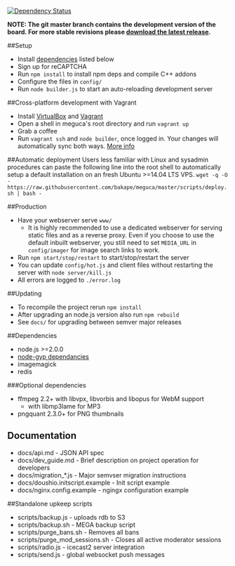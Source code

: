 [![Dependency Status](https://david-dm.org/ipfs/js-ipfs-api.svg?style=flat-square)](https://david-dm.org/bakape/meguca.svg)

**NOTE: The git master branch contains the development version of the board.
For more stable revisions please [download the latest release](https://github.com/bakape/meguca/releases/latest).**

##Setup
* Install [dependencies](#dependencies) listed below
* Sign up for reCAPTCHA
* Run `npm install` to install npm deps and compile C++ addons
* Configure the files in `config/`
* Run `node builder.js` to start an auto-reloading development server

##Cross-platform development with Vagrant
* Install [VirtualBox](https://www.virtualbox.org/wiki/Downloads) and 
[Vagrant](http://www.vagrantup.com/downloads.html)
* Open a shell in meguca's root directory and run `vagrant up`
* Grab a coffee
* Run `vagrant ssh` and `node builder`, once logged in. Your changes will 
automatically sync both ways. [More info](https://www.vagrantup.com/)

##Automatic deployment
Users less familiar with Linux and sysadmin procedures can paste the 
following line into the root shell to automatically setup a default 
installation on an fresh Ubuntu >=14.04 LTS VPS.
`wget -q -O - https://raw.githubusercontent.com/bakape/meguca/master/scripts/deploy.sh | bash -`

##Production
* Have your webserver serve `www/`
  * It is highly recommended to use a dedicated webserver for serving static
  files and as a reverse proxy. Even if you choose to use the default inbuilt
  webserver, you still need to set `MEDIA_URL` in `config/imager` for image
  search links to work.
* Run `npm start/stop/restart` to start/stop/restart the server
* You can update `config/hot.js` and client files without restarting the server 
with `node server/kill.js`
* All errors are logged to `./error.log`

##Updating
* To recompile the project rerun `npm install`
* After upgrading an node.js version also run `npm rebuild`
* See `docs/` for upgrading between semver major releases

##Dependencies
* node.js >=2.0.0
* [node-gyp dependancies](https://github.com/TooTallNate/node-gyp/#installation)
* imagemagick
* redis

###Optional dependencies
* ffmpeg 2.2+ with libvpx, libvorbis and libopus for WebM support
  * with libmp3lame for MP3
* pngquant  2.3.0+ for PNG thumbnails

## Documentation
* docs/api.md - JSON API spec
* docs/dev_guide.md - Brief description on project operation for developers
* docs/migration_*.js - Major semvser migration instructions
* docs/doushio.initscript.example - Init script example
* docs/nginx.config.example - ngingx configuration example

##Standalone upkeep scripts
* scripts/backup.js - uploads rdb to S3
* scripts/backup.sh - MEGA backup script
* scripts/purge_bans.sh - Removes all bans
* scripts/purge_mod_sessions.sh - Closes all active moderator sessions
* scripts/radio.js - icecast2 server integration
* scripts/send.js - global websocket push messages
